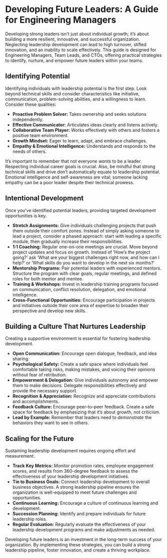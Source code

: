 # Developing Future Leaders: A Guide for Engineering Managers

Developing strong leaders isn't just about individual growth; it’s about building a more resilient, innovative, and successful organization. Neglecting leadership development can lead to high turnover, stifled innovation, and an inability to scale effectively. This guide is designed for Engineering Managers, Team Leads, and CTOs, offering practical strategies to identify, nurture, and empower future leaders within your teams.

## Identifying Potential

Identifying individuals with leadership potential is the first step. Look beyond technical skills and consider characteristics like initiative, communication, problem-solving abilities, and a willingness to learn.  Consider these qualities:

*   **Proactive Problem Solver:**  Takes ownership and seeks solutions independently.
*   **Effective Communicator:** Articulates ideas clearly and listens actively.
*   **Collaborative Team Player:** Works effectively with others and fosters a positive team environment.
*   **Growth Mindset:**  Eager to learn, adapt, and embrace challenges.
*   **Empathy & Emotional Intelligence:**  Understands and responds to the needs of others.

It’s important to remember that not everyone *wants* to be a leader. Respecting individual career goals is crucial. Also, be mindful that strong technical skills and drive don’t automatically equate to leadership potential.  Emotional intelligence and self-awareness are vital; someone lacking empathy can be a poor leader despite their technical prowess.

## Intentional Development

Once you've identified potential leaders, providing targeted development opportunities is key. 

*   **Stretch Assignments:**  Give individuals challenging projects that push them outside their comfort zones. Instead of simply asking someone to lead a project, consider a phased approach: start with leading a specific module, then gradually increase their responsibilities.
*   **1:1 Coaching:**  Regular one-on-one meetings are crucial. Move beyond project updates and focus on growth. Instead of ‘How’s the project going?’ ask ‘What are your biggest challenges right now, and how can I help?’ or ‘What skills do you want to develop in the next six months?’
*   **Mentorship Programs:** Pair potential leaders with experienced mentors.  Structure the program with clear goals, regular meetings, and defined roles for both mentor and mentee.
*   **Training & Workshops:**  Invest in leadership training programs focused on communication, conflict resolution, delegation, and emotional intelligence.
*   **Cross-Functional Opportunities:** Encourage participation in projects and initiatives outside their core area of expertise to broaden their perspective and develop new skills.

## Building a Culture That Nurtures Leadership

Creating a supportive environment is essential for fostering leadership development.

*   **Open Communication:** Encourage open dialogue, feedback, and idea sharing.
*   **Psychological Safety:**  Create a safe space where individuals feel comfortable taking risks, making mistakes, and voicing their opinions without fear of retribution.
*   **Empowerment & Delegation:**  Give individuals autonomy and empower them to make decisions. Delegate responsibilities effectively and provide the necessary support.
*   **Recognition & Appreciation:**  Recognize and appreciate contributions and accomplishments.
*   **Feedback Culture:**  Encourage peer-to-peer feedback. Create a safe space for feedback by emphasizing that it’s about growth, not criticism.
*   **Lead by Example:** Remember that leaders need to *demonstrate* the behaviors they want to see in others.

## Scaling for the Future

Sustaining leadership development requires ongoing effort and measurement. 

*   **Track Key Metrics:** Monitor promotion rates, employee engagement scores, and results from 360-degree feedback to assess the effectiveness of your leadership development initiatives.
*   **Tie to Business Goals:**  Connect leadership development to overall business objectives.  A strong leadership pipeline ensures the organization is well-equipped to meet future challenges and opportunities.
*   **Continuous Learning:**  Encourage a culture of continuous learning and development.
*   **Succession Planning:**  Identify and prepare individuals for future leadership roles.
*   **Regular Evaluation:** Regularly evaluate the effectiveness of your leadership development programs and make adjustments as needed.



Developing future leaders is an investment in the long-term success of your organization. By implementing these strategies, you can build a strong leadership pipeline, foster innovation, and create a thriving workplace.